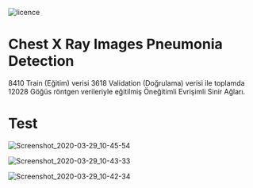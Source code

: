 
![licence](https://img.shields.io/badge/Keras-V2.3.1-red)

# Chest X Ray Images Pneumonia Detection

8410 Train (Eğitim) verisi 3618 Validation (Doğrulama) verisi ile toplamda 12028 Göğüs röntgen verileriyle eğitilmiş Öneğitimli Evrişimli Sinir Ağları.

# Test

![Screenshot_2020-03-29_10-45-54](https://user-images.githubusercontent.com/54184905/77843966-ca432b00-71aa-11ea-86d1-38cd9e108b54.png)

![Screenshot_2020-03-29_10-43-33](https://user-images.githubusercontent.com/54184905/77843968-cadbc180-71aa-11ea-8f49-2fb4f841c27c.png)

![Screenshot_2020-03-29_10-42-34](https://user-images.githubusercontent.com/54184905/77843969-cb745800-71aa-11ea-8656-14e6eeb986b7.png)

